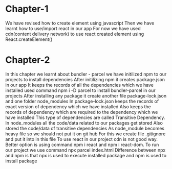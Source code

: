 # Chapter-1
We have revised how to create element using javascript
Then we have learnt how to use/import react in our app
For now we have used cdn(content delivery network) to use react
created element using React.createElement()

# Chapter-2
In this chapter we learnt about bundler - parcel
we have initilized npm to our projects to install dependencies
After initilizing npm it creates package.json in our app
It keeps the records of all the dependencies which we have installed
used command npm i -D parcel to install bundler-parcel in our projects
After installing any package it create another file package-lock.json and one folder node_modules
In package-lock.json keeps the records of exact version of dependency which we have installed
Also keeps the records of dependency which are required to the dependency which we have installed
This type of dependencies are called Transitive Dependency.
In node_modules all the code/data related to our packages get stored 
Also stored the code/data of transitive dependencies
As node_module becomes heavy file so we should not put it on git hub
For this we create file .gitignore and put it into in this file
To use react in our project cdn is not good way. 
Better option is using command npm i react and npm i react-dom.
To run our project we use command npx parcel index.html
Difference between npx and npm is that npx is used to execute installed package and
npm is used to install package